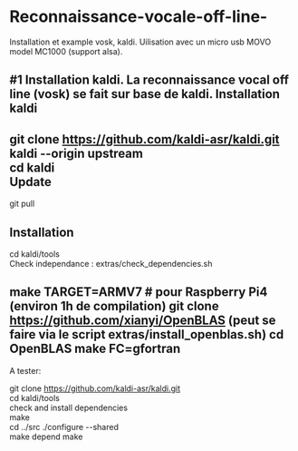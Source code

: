 # Reconnaissance-vocale-off-line-
Installation et example vosk, kaldi. 
Uilisation avec un micro usb MOVO model MC1000 (support alsa).

#1 Installation kaldi.
La reconnaissance vocal off line (vosk) se fait sur base de kaldi.
Installation kaldi  
------------------  
  git clone https://github.com/kaldi-asr/kaldi.git kaldi --origin upstream  
  cd kaldi  
Update  
------  
git pull  
  
Installation  
------------  
cd kaldi/tools  
Check independance : extras/check_dependencies.sh 
  
make TARGET=ARMV7     # pour Raspberry Pi4 (environ 1h de compilation) 
git clone https://github.com/xianyi/OpenBLAS  (peut se faire via le script extras/install_openblas.sh)
cd OpenBLAS 
make FC=gfortran  
--------------------------------------------  
A tester: 
  
git clone https://github.com/kaldi-asr/kaldi.git  
cd kaldi/tools  
check and install dependencies  
make  
cd ../src 
./configure --shared  
make depend 
make  
